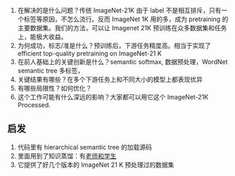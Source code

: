 1. 在解决的是什么问题？传统 ImageNet-21K 由于 label 不是相互排斥，只有一个标签等原因，不怎么流行。反而 ImageNet 1K 用的多，成为 pretraining 的主要数据集。我们的方法，可以让 Imagenet 21K 预训练在众多数据集和任务上，能极大收益。
2. 为何成功，标志/准是什么？预训练后，下游任务精度高。相当于实现了 efficient top-quality pretraining on ImageNet-21 K
3. 在前人基础上的关键创新是什么？semantic softmax, 数据预处理，WordNet semantic tree 多标签，
4. 关键结果有哪些？在多个下游任务上和不同大小的模型上都表现优异
5. 有哪些局限性？如何优化？
6. 这个工作可能有什么深远的影响？大家都可以用它这个 ImageNet-21K Processed.


## 启发
1. 代码里有 hierarchical semantic tree 的加载源码
2. 里面用到了知识蒸馏：有[老师和学生](https://github.com/Alibaba-MIIL/ImageNet21K/blob/main/src_files/semantic/semantics.py#L104)
3. 它提供了好几个版本的 ImageNet 21 K 预处理过的数据集

